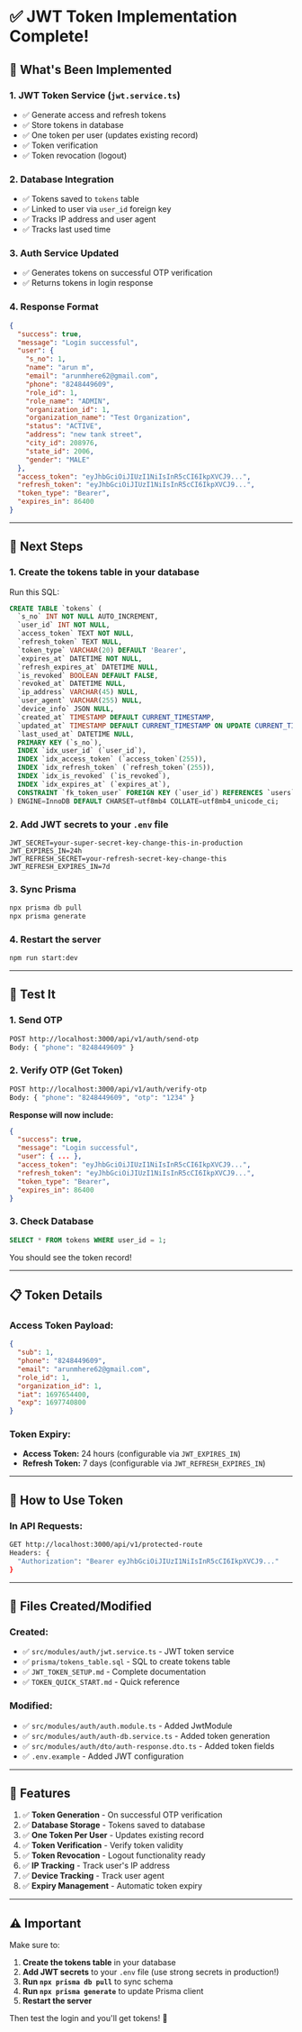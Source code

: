 # ✅ JWT Token Implementation Complete!

## 🎉 What's Been Implemented

### 1. **JWT Token Service** (`jwt.service.ts`)
- ✅ Generate access and refresh tokens
- ✅ Store tokens in database
- ✅ One token per user (updates existing record)
- ✅ Token verification
- ✅ Token revocation (logout)

### 2. **Database Integration**
- ✅ Tokens saved to `tokens` table
- ✅ Linked to user via `user_id` foreign key
- ✅ Tracks IP address and user agent
- ✅ Tracks last used time

### 3. **Auth Service Updated**
- ✅ Generates tokens on successful OTP verification
- ✅ Returns tokens in login response

### 4. **Response Format**
```json
{
  "success": true,
  "message": "Login successful",
  "user": {
    "s_no": 1,
    "name": "arun m",
    "email": "arunmhere62@gmail.com",
    "phone": "8248449609",
    "role_id": 1,
    "role_name": "ADMIN",
    "organization_id": 1,
    "organization_name": "Test Organization",
    "status": "ACTIVE",
    "address": "new tank street",
    "city_id": 208976,
    "state_id": 2006,
    "gender": "MALE"
  },
  "access_token": "eyJhbGciOiJIUzI1NiIsInR5cCI6IkpXVCJ9...",
  "refresh_token": "eyJhbGciOiJIUzI1NiIsInR5cCI6IkpXVCJ9...",
  "token_type": "Bearer",
  "expires_in": 86400
}
```

---

## 🚀 Next Steps

### 1. Create the tokens table in your database

Run this SQL:
```sql
CREATE TABLE `tokens` (
  `s_no` INT NOT NULL AUTO_INCREMENT,
  `user_id` INT NOT NULL,
  `access_token` TEXT NOT NULL,
  `refresh_token` TEXT NULL,
  `token_type` VARCHAR(20) DEFAULT 'Bearer',
  `expires_at` DATETIME NOT NULL,
  `refresh_expires_at` DATETIME NULL,
  `is_revoked` BOOLEAN DEFAULT FALSE,
  `revoked_at` DATETIME NULL,
  `ip_address` VARCHAR(45) NULL,
  `user_agent` VARCHAR(255) NULL,
  `device_info` JSON NULL,
  `created_at` TIMESTAMP DEFAULT CURRENT_TIMESTAMP,
  `updated_at` TIMESTAMP DEFAULT CURRENT_TIMESTAMP ON UPDATE CURRENT_TIMESTAMP,
  `last_used_at` DATETIME NULL,
  PRIMARY KEY (`s_no`),
  INDEX `idx_user_id` (`user_id`),
  INDEX `idx_access_token` (`access_token`(255)),
  INDEX `idx_refresh_token` (`refresh_token`(255)),
  INDEX `idx_is_revoked` (`is_revoked`),
  INDEX `idx_expires_at` (`expires_at`),
  CONSTRAINT `fk_token_user` FOREIGN KEY (`user_id`) REFERENCES `users` (`s_no`) ON DELETE CASCADE ON UPDATE RESTRICT
) ENGINE=InnoDB DEFAULT CHARSET=utf8mb4 COLLATE=utf8mb4_unicode_ci;
```

### 2. Add JWT secrets to your `.env` file

```env
JWT_SECRET=your-super-secret-key-change-this-in-production
JWT_EXPIRES_IN=24h
JWT_REFRESH_SECRET=your-refresh-secret-key-change-this
JWT_REFRESH_EXPIRES_IN=7d
```

### 3. Sync Prisma

```bash
npx prisma db pull
npx prisma generate
```

### 4. Restart the server

```bash
npm run start:dev
```

---

## 🧪 Test It

### 1. Send OTP
```bash
POST http://localhost:3000/api/v1/auth/send-otp
Body: { "phone": "8248449609" }
```

### 2. Verify OTP (Get Token)
```bash
POST http://localhost:3000/api/v1/auth/verify-otp
Body: { "phone": "8248449609", "otp": "1234" }
```

**Response will now include:**
```json
{
  "success": true,
  "message": "Login successful",
  "user": { ... },
  "access_token": "eyJhbGciOiJIUzI1NiIsInR5cCI6IkpXVCJ9...",
  "refresh_token": "eyJhbGciOiJIUzI1NiIsInR5cCI6IkpXVCJ9...",
  "token_type": "Bearer",
  "expires_in": 86400
}
```

### 3. Check Database
```sql
SELECT * FROM tokens WHERE user_id = 1;
```

You should see the token record!

---

## 📋 Token Details

### Access Token Payload:
```json
{
  "sub": 1,
  "phone": "8248449609",
  "email": "arunmhere62@gmail.com",
  "role_id": 1,
  "organization_id": 1,
  "iat": 1697654400,
  "exp": 1697740800
}
```

### Token Expiry:
- **Access Token:** 24 hours (configurable via `JWT_EXPIRES_IN`)
- **Refresh Token:** 7 days (configurable via `JWT_REFRESH_EXPIRES_IN`)

---

## 🔐 How to Use Token

### In API Requests:
```bash
GET http://localhost:3000/api/v1/protected-route
Headers: {
  "Authorization": "Bearer eyJhbGciOiJIUzI1NiIsInR5cCI6IkpXVCJ9..."
}
```

---

## 📁 Files Created/Modified

### Created:
- ✅ `src/modules/auth/jwt.service.ts` - JWT token service
- ✅ `prisma/tokens_table.sql` - SQL to create tokens table
- ✅ `JWT_TOKEN_SETUP.md` - Complete documentation
- ✅ `TOKEN_QUICK_START.md` - Quick reference

### Modified:
- ✅ `src/modules/auth/auth.module.ts` - Added JwtModule
- ✅ `src/modules/auth/auth-db.service.ts` - Added token generation
- ✅ `src/modules/auth/dto/auth-response.dto.ts` - Added token fields
- ✅ `.env.example` - Added JWT configuration

---

## 🎯 Features

1. ✅ **Token Generation** - On successful OTP verification
2. ✅ **Database Storage** - Tokens saved to database
3. ✅ **One Token Per User** - Updates existing record
4. ✅ **Token Verification** - Verify token validity
5. ✅ **Token Revocation** - Logout functionality ready
6. ✅ **IP Tracking** - Track user's IP address
7. ✅ **Device Tracking** - Track user agent
8. ✅ **Expiry Management** - Automatic token expiry

---

## ⚠️ Important

Make sure to:
1. **Create the tokens table** in your database
2. **Add JWT secrets** to your `.env` file (use strong secrets in production!)
3. **Run `npx prisma db pull`** to sync schema
4. **Run `npx prisma generate`** to update Prisma client
5. **Restart the server**

Then test the login and you'll get tokens! 🎉
